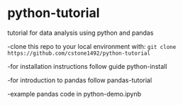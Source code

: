 # python-tutorial
tutorial for data analysis using python and pandas

-clone this repo to your local environment with: `git clone https://github.com/cstone1492/python-tutorial`

-for installation instructions follow guide python-install

-for introduction to pandas follow pandas-tutorial

-example pandas code in python-demo.ipynb
